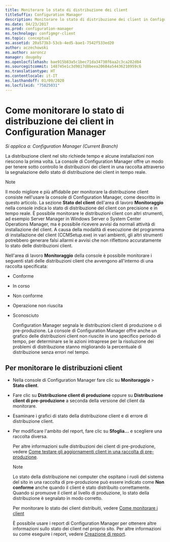 ```yaml
---
title: Monitorare lo stato di distribuzione dei client
titleSuffix: Configuration Manager
description: Monitorare lo stato di distribuzione dei client in Configuration Manager.
ms.date: 04/23/2017
ms.prod: configuration-manager
ms.technology: configmgr-client
ms.topic: conceptual
ms.assetid: 20a573b3-53cb-4ed5-bae1-7542f533ed20
author: aczechowski
ms.author: aaroncz
manager: dougeby
ms.openlocfilehash: bae915b83a5c1bec71da34738f6aa2c3ca282d04
ms.sourcegitcommit: 148745e1c3d9817d8beea20684a54436210959c6
ms.translationtype: HT
ms.contentlocale: it-IT
ms.lasthandoff: 01/09/2020
ms.locfileid: "75825031"
---
```

# <a name="how-to-monitor-client-deployment-status-in-configuration-manager"></a>Come monitorare lo stato di distribuzione dei client in Configuration Manager

*Si applica a: Configuration Manager (Current Branch)*

La distribuzione client nel sito richiede tempo e alcune installazioni non riescono la prima volta. La console di Configuration Manager offre un modo per tenere sotto controllo le distribuzioni dei client in una raccolta attraverso la segnalazione dello stato di distribuzione dei client in tempo reale.  

> [!NOTE]  
>  Il modo migliore e più affidabile per monitorare la distribuzione client consiste nell'usare la console di Configuration Manager, come descritto in questo articolo. La sezione **Stato del client** dell'area di lavoro **Monitoraggio** nella console indica lo stato di distribuzione del client con precisione e in tempo reale. È possibile monitorare le distribuzioni client con altri strumenti, ad esempio Server Manager in Windows Server o System Center Operations Manager, ma è possibile ricevere avvisi da normali attività di installazione del client. A causa della modalità di esecuzione del programma di installazione del client (CCMSetup.exe) in vari ambienti, gli altri strumenti potrebbero generare falsi allarmi e avvisi che non riflettono accuratamente lo stato delle distribuzioni client.  

 Nell'area di lavoro **Monitoraggio** della console è possibile monitorare i seguenti stati delle distribuzioni client che avvengono all'interno di una raccolta specificata:  

- Conforme  

- In corso  

- Non conforme  

- Operazione non riuscita  

- Sconosciuto  

  Configuration Manager segnala le distribuzioni client di produzione o di pre-produzione. La console di Configuration Manager offre anche un grafico delle distribuzioni client non riuscite in uno specifico periodo di tempo, per determinare se le azioni intraprese per la risoluzione dei problemi di distribuzione stanno migliorando la percentuale di distribuzione senza errori nel tempo.  

## <a name="to-monitor-client-deployments"></a>Per monitorare le distribuzioni client  

- Nella console di Configuration Manager fare clic su **Monitoraggio** > **Stato client**.  

- Fare clic su **Distribuzione client di produzione** oppure su **Distribuzione client di pre-produzione** a seconda della versione del client da monitorare.  

- Esaminare i grafici di stato della distribuzione client e di errore di distribuzione client.  

- Per modificare l'ambito del report, fare clic su **Sfoglia…** e scegliere una raccolta diversa.  

  Per altre informazioni sulle distribuzioni dei client di pre-produzione, vedere [Come testare gli aggiornamenti client in una raccolta di pre-produzione](../../../core/clients/manage/upgrade/test-client-upgrades.md).

  > [!NOTE]
  > Lo stato della distribuzione nei computer che ospitano i ruoli del sistema del sito in una raccolta di pre-produzione può essere indicato come **Non conforme** anche quando il client è stato distribuito correttamente. Quando si promuove il client al livello di produzione, lo stato della distribuzione è segnalato in modo corretto.   

  Per monitorare lo stato dei client distribuiti, vedere [Come monitorare i client](../../../core/clients/manage/monitor-clients.md)  

  È possibile usare i report di Configuration Manager per ottenere altre informazioni sullo stato dei client nel proprio sito. Per altre informazioni su come eseguire i report, vedere [Creazione di report](../../../core/servers/manage/reporting.md).  
